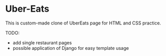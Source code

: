 # Uber-Eats

This is custom-made clone of UberEats page for HTML and CSS practice.

TODO:
- add single restaurant pages
- possible application of Django for easy template usage

